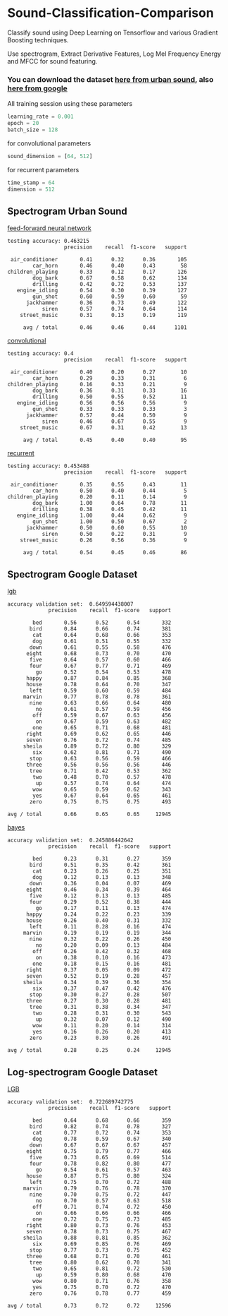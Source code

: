 # Sound-Classification-Comparison
Classify sound using Deep Learning on Tensorflow and various Gradient Boosting techniques.

Use spectrogram, Extract Derivative Features, Log Mel Frequency Energy and MFCC for sound featuring.

### You can download the dataset [here from urban sound](https://serv.cusp.nyu.edu/projects/urbansounddataset/urbansound8k.html), also [here from google](https://research.googleblog.com/2017/08/launching-speech-commands-dataset.html)

All training session using these parameters
```python
learning_rate = 0.001
epoch = 20
batch_size = 128
```

for convolutional parameters
```python
sound_dimension = [64, 512]
```

for recurrent parameters
```python
time_stamp = 64
dimension = 512
```

## Spectrogram Urban Sound
[feed-forward neural network](https://github.com/huseinzol05/Classify-Sound-Tensorflow/blob/master/feed-forward-spectrogram.ipynb)
```text
testing accuracy: 0.463215
                  precision    recall  f1-score   support

 air_conditioner       0.41      0.32      0.36       105
        car_horn       0.46      0.40      0.43        58
children_playing       0.33      0.12      0.17       126
        dog_bark       0.67      0.58      0.62       134
        drilling       0.42      0.72      0.53       137
   engine_idling       0.54      0.30      0.39       127
        gun_shot       0.60      0.59      0.60        59
      jackhammer       0.36      0.73      0.49       122
           siren       0.57      0.74      0.64       114
    street_music       0.31      0.13      0.19       119

     avg / total       0.46      0.46      0.44      1101
```

[convolutional](https://github.com/huseinzol05/Classify-Sound-Tensorflow/blob/master/cnn-spectrogram.ipynb)
```text
testing accuracy: 0.4
                  precision    recall  f1-score   support

 air_conditioner       0.40      0.20      0.27        10
        car_horn       0.29      0.33      0.31         6
children_playing       0.16      0.33      0.21         9
        dog_bark       0.36      0.31      0.33        16
        drilling       0.50      0.55      0.52        11
   engine_idling       0.56      0.56      0.56         9
        gun_shot       0.33      0.33      0.33         3
      jackhammer       0.57      0.44      0.50         9
           siren       0.46      0.67      0.55         9
    street_music       0.67      0.31      0.42        13

     avg / total       0.45      0.40      0.40        95
```

[recurrent](https://github.com/huseinzol05/Classify-Sound-Tensorflow/blob/master/rnn-spectrogram.ipynb)
```text
testing accuracy: 0.453488
                  precision    recall  f1-score   support

 air_conditioner       0.35      0.55      0.43        11
        car_horn       0.50      0.40      0.44         5
children_playing       0.20      0.11      0.14         9
        dog_bark       1.00      0.64      0.78        11
        drilling       0.38      0.45      0.42        11
   engine_idling       1.00      0.44      0.62         9
        gun_shot       1.00      0.50      0.67         2
      jackhammer       0.50      0.60      0.55        10
           siren       0.50      0.22      0.31         9
    street_music       0.26      0.56      0.36         9

     avg / total       0.54      0.45      0.46        86
```

## Spectrogram Google Dataset
[lgb](https://github.com/huseinzol05/Sound-Classification-Comparison/blob/master/spectrogram-lgb.ipynb)
```text
accuracy validation set:  0.649594438007
             precision    recall  f1-score   support

        bed       0.56      0.52      0.54       332
       bird       0.84      0.66      0.74       381
        cat       0.64      0.68      0.66       353
        dog       0.61      0.51      0.55       332
       down       0.61      0.55      0.58       476
      eight       0.68      0.73      0.70       470
       five       0.64      0.57      0.60       466
       four       0.67      0.77      0.71       469
         go       0.52      0.54      0.53       478
      happy       0.87      0.84      0.85       368
      house       0.78      0.64      0.70       347
       left       0.59      0.60      0.59       484
     marvin       0.77      0.78      0.78       361
       nine       0.63      0.66      0.64       480
         no       0.61      0.57      0.59       456
        off       0.59      0.67      0.63       456
         on       0.67      0.59      0.63       482
        one       0.65      0.71      0.68       481
      right       0.69      0.62      0.65       446
      seven       0.76      0.72      0.74       485
     sheila       0.89      0.72      0.80       329
        six       0.62      0.81      0.71       490
       stop       0.63      0.56      0.59       466
      three       0.56      0.56      0.56       446
       tree       0.71      0.42      0.53       362
        two       0.48      0.70      0.57       478
         up       0.57      0.74      0.64       474
        wow       0.65      0.59      0.62       343
        yes       0.67      0.64      0.65       461
       zero       0.75      0.75      0.75       493

avg / total       0.66      0.65      0.65     12945
```
[bayes](https://github.com/huseinzol05/Sound-Classification-Comparison/blob/master/spectrogram-bayes.ipynb)
```text
accuracy validation set:  0.245886442642
             precision    recall  f1-score   support

        bed       0.23      0.31      0.27       359
       bird       0.51      0.35      0.42       361
        cat       0.23      0.26      0.25       351
        dog       0.12      0.13      0.13       348
       down       0.36      0.04      0.07       469
      eight       0.46      0.34      0.39       464
       five       0.12      0.13      0.13       485
       four       0.29      0.52      0.38       444
         go       0.17      0.11      0.13       474
      happy       0.24      0.22      0.23       339
      house       0.26      0.40      0.31       332
       left       0.11      0.28      0.16       474
     marvin       0.19      0.19      0.19       344
       nine       0.32      0.22      0.26       450
         no       0.20      0.09      0.13       484
        off       0.26      0.42      0.32       468
         on       0.38      0.10      0.16       473
        one       0.18      0.15      0.16       481
      right       0.37      0.05      0.09       472
      seven       0.52      0.19      0.28       457
     sheila       0.34      0.39      0.36       354
        six       0.37      0.47      0.42       476
       stop       0.30      0.27      0.28       507
      three       0.27      0.30      0.28       481
       tree       0.31      0.38      0.34       347
        two       0.28      0.31      0.30       543
         up       0.32      0.07      0.12       490
        wow       0.11      0.20      0.14       314
        yes       0.16      0.26      0.20       413
       zero       0.23      0.30      0.26       491

avg / total       0.28      0.25      0.24     12945
```

## Log-spectrogram Google Dataset
[LGB](https://github.com/huseinzol05/Sound-Classification-Comparison/blob/master/log-spectrogram-lgb.ipynb)
```text
accuracy validation set:  0.722689742775
             precision    recall  f1-score   support

        bed       0.64      0.68      0.66       359
       bird       0.82      0.74      0.78       327
        cat       0.77      0.72      0.74       353
        dog       0.78      0.59      0.67       340
       down       0.67      0.67      0.67       457
      eight       0.75      0.79      0.77       466
       five       0.73      0.65      0.69       514
       four       0.78      0.82      0.80       477
         go       0.54      0.61      0.57       463
      house       0.87      0.75      0.80       324
       left       0.75      0.70      0.72       488
     marvin       0.79      0.76      0.78       370
       nine       0.70      0.75      0.72       447
         no       0.70      0.57      0.63       518
        off       0.71      0.74      0.72       450
         on       0.66      0.66      0.66       466
        one       0.72      0.75      0.73       485
      right       0.80      0.73      0.76       453
      seven       0.78      0.73      0.75       467
     sheila       0.88      0.81      0.85       362
        six       0.69      0.85      0.76       469
       stop       0.77      0.73      0.75       452
      three       0.68      0.71      0.70       461
       tree       0.80      0.62      0.70       341
        two       0.65      0.81      0.72       530
         up       0.59      0.80      0.68       470
        wow       0.80      0.71      0.76       358
        yes       0.75      0.70      0.72       470
       zero       0.76      0.78      0.77       459

avg / total       0.73      0.72      0.72     12596
```
